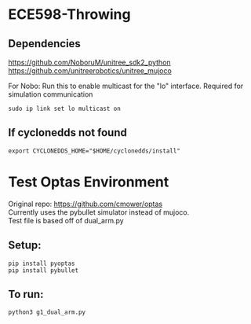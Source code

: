 # ECE598-Throwing
## Dependencies
https://github.com/NoboruM/unitree_sdk2_python  
https://github.com/unitreerobotics/unitree_mujoco

For Nobo:
Run this to enable multicast for the "lo" interface. Required for simulation communication
```
sudo ip link set lo multicast on
```
## If cyclonedds not found
```
export CYCLONEDDS_HOME="$HOME/cyclonedds/install"
```

# Test Optas Environment
Original repo: https://github.com/cmower/optas  
Currently uses the pybullet simulator instead of mujoco.  
Test file is based off of dual_arm.py  
## Setup:  
```
pip install pyoptas
pip install pybullet
```
## To run:
```
python3 g1_dual_arm.py
```